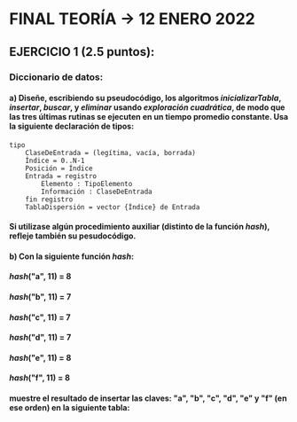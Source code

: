 # FINAL TEORÍA -> 12 ENERO 2022

## EJERCICIO 1 (2.5 puntos):

### Diccionario de datos:

#### a) Diseñe, escribiendo su pseudocódigo, los algoritmos *inicializarTabla*, *insertar*, *buscar*, y *eliminar* usando *exploración cuadrática*, de modo que las tres últimas rutinas se ejecuten en un tiempo promedio constante. Usa la siguiente declaración de tipos:

```pseudo
tipo
    ClaseDeEntrada = (legítima, vacía, borrada)
    Índice = 0..N-1
    Posición = Índice
    Entrada = registro
        Elemento : TipoElemento
        Información : ClaseDeEntrada
    fin registro
    TablaDispersión = vector {Índice} de Entrada
```

#### Si utilizase algún procedimiento auxiliar (distinto de la función *hash*), refleje también su pesudocódigo.


#### b) Con la siguiente función *hash*:

####                               *hash*("a", 11) = 8
####                               *hash*("b", 11) = 7
####                               *hash*("c", 11) = 7
####                               *hash*("d", 11) = 7
####                               *hash*("e", 11) = 8
####                               *hash*("f", 11) = 8

#### muestre el resultado de insertar las claves: "a", "b", "c", "d", "e" y "f" (en ese orden) en la siguiente tabla:


